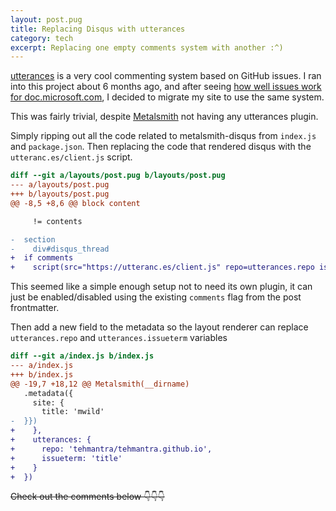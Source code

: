 ```yaml
---
layout: post.pug
title: Replacing Disqus with utterances
category: tech
excerpt: Replacing one empty comments system with another :^)
---
```


[utterances](https://utteranc.es/) is a very cool commenting system based on GitHub issues.
I ran into this project about 6 months ago, and after seeing [how well issues work for doc.microsoft.com](https://docs.microsoft.com/en-us/teamblog/a-new-feedback-system-is-coming-to-docs), I decided to migrate my site to use the same system.


This was fairly trivial, despite [Metalsmith](http://www.metalsmith.io/) not having any utterances plugin.

Simply ripping out all the code related to metalsmith-disqus from `index.js` and `package.json`. Then replacing the code that rendered disqus with the `utteranc.es/client.js` script.
```diff
diff --git a/layouts/post.pug b/layouts/post.pug
--- a/layouts/post.pug
+++ b/layouts/post.pug
@@ -8,5 +8,6 @@ block content

     != contents

-  section
-    div#disqus_thread
+  if comments
+    script(src="https://utteranc.es/client.js" repo=utterances.repo issue-term=utterances.issueterm async)
```

This seemed like a simple enough setup not to need its own plugin, it can just be enabled/disabled using the existing `comments` flag from the post frontmatter.

Then add a new field to the metadata so the layout renderer can replace `utterances.repo` and `utterances.issueterm` variables

```diff
diff --git a/index.js b/index.js
--- a/index.js
+++ b/index.js
@@ -19,7 +18,12 @@ Metalsmith(__dirname)
   .metadata({
     site: {
       title: 'mwild'
-  }})
+    },
+    utterances: {
+      repo: 'tehmantra/tehmantra.github.io',
+      issueterm: 'title'
+    }
+  })
```

~~Check out the comments below 👇👇👇~~